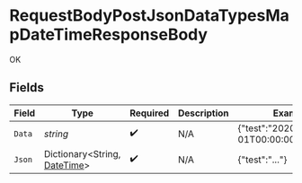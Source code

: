 # RequestBodyPostJsonDataTypesMapDateTimeResponseBody

OK


## Fields

| Field                                                                                                     | Type                                                                                                      | Required                                                                                                  | Description                                                                                               | Example                                                                                                   |
| --------------------------------------------------------------------------------------------------------- | --------------------------------------------------------------------------------------------------------- | --------------------------------------------------------------------------------------------------------- | --------------------------------------------------------------------------------------------------------- | --------------------------------------------------------------------------------------------------------- |
| `Data`                                                                                                    | *string*                                                                                                  | :heavy_check_mark:                                                                                        | N/A                                                                                                       | {"test":"2020-01-01T00:00:00.000001Z"}                                                                    |
| `Json`                                                                                                    | Dictionary<String, [DateTime](https://learn.microsoft.com/en-us/dotnet/api/system.datetime?view=net-5.0)> | :heavy_check_mark:                                                                                        | N/A                                                                                                       | {"test":"..."}                                                                                            |